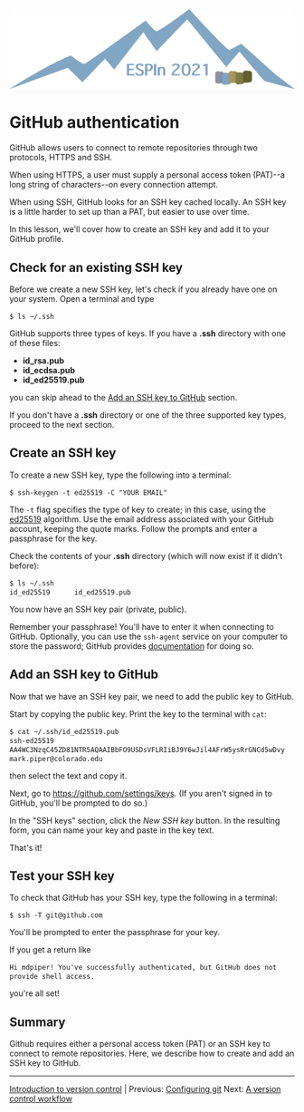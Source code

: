 ![Ivy logo](https://raw.githubusercontent.com/csdms/ivy/main/media/logo.png)

# GitHub authentication

GitHub allows users to connect to remote repositories
through two protocols, HTTPS and SSH.

When using HTTPS,
a user must supply a personal access token (PAT)--a long string of characters--on
every connection attempt.

When using SSH,
GitHub looks for an SSH key cached locally.
An SSH key is a little harder to set up than a PAT,
but easier to use over time.

In this lesson,
we'll cover how to create an SSH key
and add it to your GitHub profile.

## Check for an existing SSH key

Before we create a new SSH key,
let's check if you already have one on your system.
Open a terminal and type
```
$ ls ~/.ssh
```

GitHub supports three types of keys.
If you have a **.ssh** directory with one of these files:

* **id_rsa.pub**
* **id_ecdsa.pub**
* **id_ed25519.pub**

you can skip ahead to the [Add an SSH key to GitHub](./github-authentication.md#add-an-ssh-key-to-github) section.

If you don't have a **.ssh** directory
or one of the three supported key types,
proceed to the next section.

## Create an SSH key

To create a new SSH key,
type the following into a terminal:
```
$ ssh-keygen -t ed25519 -C "YOUR EMAIL"
```
The `-t` flag specifies the type of key to create;
in this case,
using the [ed25519](https://en.wikipedia.org/wiki/EdDSA#Ed25519) algorithm.
Use the email address associated with your GitHub account,
keeping the quote marks.
Follow the prompts and enter a passphrase for the key.

Check the contents of your **.ssh** directory (which will now exist if it didn't before):
```
$ ls ~/.ssh
id_ed25519      id_ed25519.pub
```
You now have an SSH key pair (private, public).

Remember your passphrase!
You'll have to enter it when connecting to GitHub.
Optionally,
you can use the `ssh-agent` service on your computer to store the password;
GitHub provides [documentation](https://docs.github.com/en/authentication/connecting-to-github-with-ssh/generating-a-new-ssh-key-and-adding-it-to-the-ssh-agent#adding-your-ssh-key-to-the-ssh-agent) for doing so.

## Add an SSH key to GitHub

Now that we have an SSH key pair,
we need to add the public key to GitHub.

Start by copying the public key.
Print the key to the terminal with `cat`:
```
$ cat ~/.ssh/id_ed25519.pub
ssh-ed25519 AA4WC3NzqC45ZD81NTR5AQAAIBbFO9USDsVFLRIiBJ9Y6wJil4AFrW5ysRrGNCd5wDvy mark.piper@colorado.edu
```
then select the text and copy it.

Next, go to https://github.com/settings/keys.
(If you aren't signed in to GitHub,
you'll be prompted to do so.)

In the "SSH keys" section,
click the *New SSH key* button.
In the resulting form,
you can name your key
and paste in the key text.

That's it!

## Test your SSH key

To check that GitHub has your SSH key, type the following in a terminal:
```
$ ssh -T git@github.com
```
You'll be prompted to enter the passphrase for your key.

If you get a return like
```
Hi mdpiper! You've successfully authenticated, but GitHub does not provide shell access.
```
you're all set!

## Summary

Github requires either a personal access token (PAT)
or an SSH key
to connect to remote repositories.
Here,
we describe how to create and add an SSH key to GitHub.

___

[Introduction to version control](./index.md) |
Previous: [Configuring git](./configuring-git.md)
Next: [A version control workflow](./git-workflow.md)
